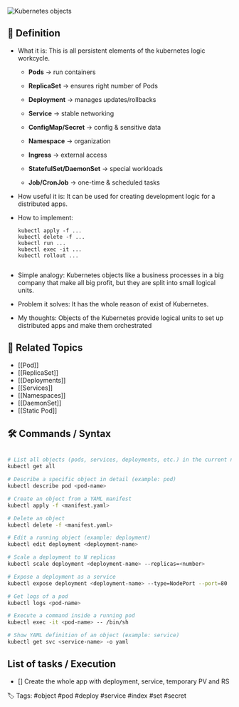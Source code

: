 
![Kubernetes objects](kuber-objects.png)
## 📌 Definition

- What it is: This is all persistent elements of the kubernetes logic workcycle.
	- **Pods** → run containers
	    
	- **ReplicaSet** → ensures right number of Pods
	    
	- **Deployment** → manages updates/rollbacks
	    
	- **Service** → stable networking
	    
	- **ConfigMap/Secret** → config & sensitive data
	    
	- **Namespace** → organization
	    
	- **Ingress** → external access
	    
	- **StatefulSet/DaemonSet** → special workloads
	    
	- **Job/CronJob** → one-time & scheduled tasks

- How useful it is:
	It can be used for creating development logic for a distributed apps.

- How to implement:
  ```
  kubectl apply -f ...
  kubectl delete -f ...
  kubectl run ...
  kubectl exec -it ...
  kubectl rollout ...
	  
  ```

- Simple analogy:
  Kubernetes objects like a business processes in a big company that make all big profit, but they are split into small logical units.

- Problem it solves:
  It has the whole reason of exist of Kubernetes.

- My thoughts:
  Objects of the Kubernetes provide logical units to set up distributed apps and make them orchestrated

  

## 🔗 Related Topics
- [[Pod]]
- [[ReplicaSet]]
- [[Deployments]]
- [[Services]]
- [[Namespaces]]
- [[DaemonSet]]
- [[Static Pod]]


## 🛠 Commands / Syntax

```bash

# List all objects (pods, services, deployments, etc.) in the current namespace
kubectl get all

# Describe a specific object in detail (example: pod)
kubectl describe pod <pod-name>

# Create an object from a YAML manifest
kubectl apply -f <manifest.yaml>

# Delete an object
kubectl delete -f <manifest.yaml>

# Edit a running object (example: deployment)
kubectl edit deployment <deployment-name>

# Scale a deployment to N replicas
kubectl scale deployment <deployment-name> --replicas=<number>

# Expose a deployment as a service
kubectl expose deployment <deployment-name> --type=NodePort --port=80

# Get logs of a pod
kubectl logs <pod-name>

# Execute a command inside a running pod
kubectl exec -it <pod-name> -- /bin/sh

# Show YAML definition of an object (example: service)
kubectl get svc <service-name> -o yaml

```

  

## List of tasks / Execution

- [] Create the whole app with deployment, service, temporary PV and RS

  

🏷️ Tags: #object #pod #deploy #service #index #set #secret